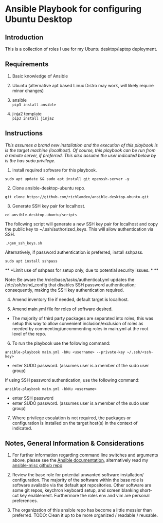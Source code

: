 # Ansible Playbook for configuring Ubuntu Desktop

## Introduction

This is a collection of roles I use for my Ubuntu desktop/laptop deployment.


## Requirements

1) Basic knowledge of Ansible

2) Ubuntu (alternative apt based Linux Distro may work, will likely require
minor changes)

3) ansible\
`pip3 install ansible`

4) jinja2 template\
`pip3 install jinja2`


## Instructions

*This assumes a brand new installation and the execution of this playbook is
is the target machine (localhost).  Of course, this playbook can be run from a
remote server, if preferred.  This also assume the user indicated below by
<username> is the has sudo privilege.*

1. Install required software for this playbook.

`sudo apt update && sudo apt install git openssh-server -y`

2. Clone ansible-desktop-ubuntu repo.

`git clone https://github.com/richlamdev/ansible-desktop-ubuntu.git`

3. Generate SSH key pair for localhost.

`cd ansible-desktop-ubuntu/scripts`

The following script will generate a new SSH key pair for localhost and copy
the public key to ~/.ssh/authorized_keys.  This will allow authentication
via SSH.

`./gen_ssh_keys.sh`

Alternatively, if password authentication is preferred, install sshpass.

`sudo apt install sshpass`

** *Limit use of sshpass for setup only, due to potential security issues. * **

Note: Be aware the /role/base/tasks/authentical.yml updates the
/etc/ssh/sshd_config that disables SSH password authentication; consequently,
making the SSH key authentication required.

4. Amend inventory file if needed, default target is localhost.

5. Amend main.yml file for roles of software desired.

* The majority of third party packages are separated into roles, this was
setup this way to allow convenient inclusion/exclusion of roles as needed by
commenting/uncommenting roles in main.yml at the root level of the repo.

6. To run the playbook use the following command:

`ansible-playbook main.yml -bKu <username> --private-key ~/.ssh/<ssh-key>`
  * enter SUDO password. (assumes user is a member of the sudo user group)

If using SSH password authentication, use the following command:

`ansible-playbook main.yml -bkKu <username>`
  * enter SSH password
  * enter SUDO password. (assumes user is a member of the sudo user group)

7. Where privilege escalation is not required, the packages or configuration is
installed on the target host(s) in the context of <username> indicated.


## Notes, General Information & Considerations

1. For further information regarding command line switches and arguments above,
please see the [Ansible documentation](https://docs.ansible.com/ansible/latest/cli/ansible-playbook.html),
alternatively read my [ansible-misc github repo](https://github.com/richlamdev/ansible-misc.git)

2. Review the base role for potential unwanted software installation/
configuration.  The majority of the software within the base role is software
available via the default apt repositories.  Other software are some git repos,
keychron keyboard setup, and screen blanking short-cut key enablement.
Furthermore the roles env and vim are personal preferences.

3. The organization of this ansible repo has become a little messier than
preferred.  TODO: Clean it up to be more organized / readable / reusable.
